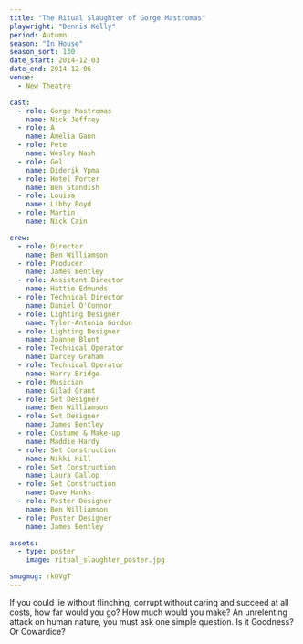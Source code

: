 ```yaml
---
title: "The Ritual Slaughter of Gorge Mastromas"
playwright: "Dennis Kelly"
period: Autumn
season: "In House"
season_sort: 130
date_start: 2014-12-03
date_end: 2014-12-06
venue:
  - New Theatre

cast:
  - role: Gorge Mastromas
    name: Nick Jeffrey
  - role: A
    name: Amelia Gann
  - role: Pete
    name: Wesley Nash
  - role: Gel
    name: Diderik Ypma
  - role: Hotel Porter
    name: Ben Standish
  - role: Louisa
    name: Libby Boyd
  - role: Martin
    name: Nick Cain

crew:
  - role: Director
    name: Ben Williamson
  - role: Producer
    name: James Bentley
  - role: Assistant Director
    name: Hattie Edmunds
  - role: Technical Director
    name: Daniel O'Connor
  - role: Lighting Designer
    name: Tyler-Antonia Gordon
  - role: Lighting Designer
    name: Joanne Blunt
  - role: Technical Operator
    name: Darcey Graham
  - role: Technical Operator
    name: Harry Bridge
  - role: Musician
    name: Gilad Grant
  - role: Set Designer
    name: Ben Williamson
  - role: Set Designer
    name: James Bentley
  - role: Costume & Make-up
    name: Maddie Hardy
  - role: Set Construction
    name: Nikki Hill
  - role: Set Construction
    name: Laura Gallop
  - role: Set Construction
    name: Dave Hanks
  - role: Poster Designer
    name: Ben Williamson
  - role: Poster Designer
    name: James Bentley

assets:
  - type: poster
    image: ritual_slaughter_poster.jpg

smugmug: rkQVgT
---
```


If you could lie without flinching, corrupt without caring and succeed at all costs, how far would you go? How much would you make? An unrelenting attack on human nature, you must ask one simple question. Is it Goodness? Or Cowardice?
